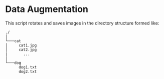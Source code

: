 # Data Augmentation

This script rotates and saves images in the directory structure formed like:
```
./  
│
└───cat
│     cat1.jpg
│     cat2.jpg
|       ...
│   
└───dog
      dog1.txt
      dog2.txt
```

